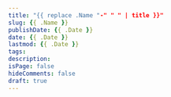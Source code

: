 ```yaml
---
title: "{{ replace .Name "-" " " | title }}"
slug: {{ .Name }}
publishDate: {{ .Date }}
date: {{ .Date }}
lastmod: {{ .Date }}
tags: 
description: 
isPage: false
hideComments: false
draft: true
---
```


